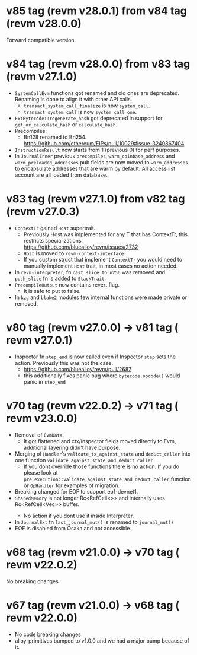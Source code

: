 # v85 tag (revm v28.0.1) from v84 tag (revm v28.0.0)

Forward compatible version.

# v84 tag (revm v28.0.0) from v83 tag (revm v27.1.0)

* `SystemCallEvm` functions got renamed and old ones are deprecated. Renaming is done to align it with other API calls.
   * `transact_system_call_finalize` is now `system_call`.
   * `transact_system_call` is now `system_call_one`.
* `ExtBytecode::regenerate_hash` got deprecated in support for `get_or_calculate_hash` or `calculate_hash`.
* Precompiles:
  * Bn128 renamed to Bn254. https://github.com/ethereum/EIPs/pull/10029#issue-3240867404
* `InstructionResult` now starts from 1 (previous 0) for perf purposes.
* In `JournalInner` previous `precompiles`, `warm_coinbase_address` and `warm_preloaded_addresses` pub fields are now moved to `warm_addresses` to encapsulate addresses that are warm by default. All access list account are all loaded from database.


# v83 tag (revm v27.1.0) from v82 tag (revm v27.0.3)

* `ContextTr` gained `Host` supertrait.
  * Previously Host was implemented for any T that has ContextTr, this restricts specializations.
  https://github.com/bluealloy/revm/issues/2732
  * `Host` is moved to `revm-context-interface`
  * If you custom struct that implement `ContextTr` you would need to manually implement `Host` trait, in most cases no action needed.
* In `revm-interpreter`, fn `cast_slice_to_u256` was removed and `push_slice` fn is added to `StackTrait`.
* `PrecompileOutput` now contains revert flag.
  * It is safe to put to false.
* In `kzg` and `blake2` modules few internal functions were made private or removed.

# v80 tag (revm v27.0.0) -> v81 tag ( revm v27.0.1)

* Inspector fn `step_end` is now called even if Inspector `step` sets the action. Previously this was not the  case.
    * https://github.com/bluealloy/revm/pull/2687
    * this additionally fixes panic bug where `bytecode.opcode()` would panic in `step_end`

# v70 tag (revm v22.0.2) -> v71 tag ( revm v23.0.0)

* Removal of `EvmData`.
    * It got flattened and ctx/inspector fields moved directly to Evm, additional layering didn't have purpose.
* Merging of `Handler`'s `validate_tx_against_state` and `deduct_caller` into one function `validate_against_state_and_deduct_caller`
    * If you dont override those functions there is no action. If you do please look at `pre_execution::validate_against_state_and_deduct_caller`
    function or `OpHandler` for examples of migration.
* Breaking changed for EOF to support eof-devnet1. 
* `SharedMemory` is not longer Rc<RefCell<>> and internally uses Rc<RefCell<Vec<u8>>> buffer.
    * No action if you dont use it inside Interpreter.
* In `JournalExt` fn `last_journal_mut()` is renamed to `journal_mut()`
* EOF is disabled from Osaka and not accessible.

# v68 tag (revm v21.0.0) -> v70 tag ( revm v22.0.2)

No breaking changes

# v67 tag (revm v21.0.0) -> v68 tag ( revm v22.0.0)

* No code breaking changes
* alloy-primitives bumped to v1.0.0 and we had a major bump because of it.